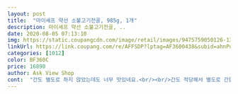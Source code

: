 ```yaml
---
layout: post 
title:  "마이셰프 약선 소불고기전골, 985g, 1개" 
description: 마이셰프 약선 소불고기전골, ..
date: 2020-08-05 07:13:10 
img: https://static.coupangcdn.com/image/retail/images/9475759050126-13dcc1ce-743a-4e00-9f80-ace9a5834686.jpg 
linkUrl: https://link.coupang.com/re/AFFSDP?lptag=AF3600438&subid=ahnPublicAsk&pageKey=1099172991&itemId=2058174789&vendorItemId=70057442864&traceid=V0-113-9b4ead88696463da 
categories: [1012] 
color: BF360C 
price: 16890 
author: Ask View Shop 
cont:  "간도 별도로 하지 않았는데도 너무 맛있네요.<br/><br/>간도 적당해서 별도로 간할 필요가 전혀 없습니다.<br/><br/>거기에 고기도 넉넉하게 들어가 있습니다.<br/><br/>고기의 선명한 색감도 좋구요.<br/><br/>고기의 세척과 양념장의 숙성시간도 약간 필요합니다.<br/><br/>국물맛이 깔끔하고 여기에 우동 사리 하나 넣으면 기가 막히겠네요.<br/><br/>다만 고기와 야채를 찍어 먹는 소스 정도는 좀 아쉽지만 없어도 전혀 문제가 없습니다.<br/><br/>둘이서 먹었는데 이거,,, 3인분인가요? 너무 많아서 남겼답니다... <br/>.<br/><br/>말이 2인분이지 3<br/> -4인분 정도의 푸짐한 양 입니다.<br/><br/>맛 괜찮아서 두번째 구매입니다.<br/><br/>맛도 딱 짭짤하고 굳굳!!!<br/>먹기전 당면 불리는 시간이 충분히 있어야하니 조리하시기전 준비는 필요합니다.<br/><br/>먹는라 바빠 완성된 사진을 못 찍었네요.<br/><br/>밀 키트 맛나게 먹으려면  추가로 양념이나 재료 추가해서 먹는 경우도 있는데 이건 완전 잘 구성되어 있습니다.<br/><br/>빨리 다른 요리키트도 구매하고싶어요ㅎㅎ<br/>생각 보다는 푸짐함에 한번더 감동 했습니다.<br/><br/>식으면 맛이 반감 됨니다.<br/><br/>신선한 배추 버섯등의 아채도 감동입니다.<br/><br/>아주 신선하고 싱싱한걸로요.<br/><br/>야채는 잘 세척 돼어 있지만 한번더 흐르는 물에 헹궈서 사용하면 된답니다.<br/><br/>일단 구성이 아주 좋아요 배추와 버섯을  비롯하여 양파  고추등의 다양한 채소가 들어가 있어요.<br/><br/>자주는 아니더라도 가끔 생각날것 같네요.<br/><br/>재료의 신선도가 정말 좋습니다.<br/><br/>캠핑 가서라도 손색 없는 요리가 될듯해 나중에 한번 도전 하렵니다.<br/><br/>품질이 너무 좋고, 싱싱하고, 조리하기 편하고 너무 좋네요^^<br/>한 3인분 정도로도 될듯한 충분한 양입니다.<br/><br/>한끼 푸짐하게 먹었습니다++<br/>휴대용 가스레인지에 보글보글 끓이면서 드셔야 제맛즐길수 있습니다.<br/><br/>" 
---
```

